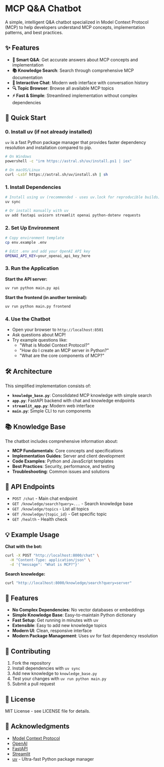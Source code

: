# MCP Q&A Chatbot

A simple, intelligent Q&A chatbot specialized in Model Context Protocol (MCP) to help developers understand MCP concepts, implementation patterns, and best practices.

## ✨ Features

- **🤖 Smart Q&A**: Get accurate answers about MCP concepts and implementation
- **📚 Knowledge Search**: Search through comprehensive MCP documentation
- **💬 Interactive Chat**: Modern web interface with conversation history
- **🔍 Topic Browser**: Browse all available MCP topics
- **⚡ Fast & Simple**: Streamlined implementation without complex dependencies

## 🚀 Quick Start

### 0. Install uv (if not already installed)

`uv` is a fast Python package manager that provides faster dependency resolution and installation compared to pip.

```bash
# On Windows
powershell -c "irm https://astral.sh/uv/install.ps1 | iex"

# On macOS/Linux
curl -LsSf https://astral.sh/uv/install.sh | sh
```

### 1. Install Dependencies

```bash
# Install using uv (recommended - uses uv.lock for reproducible builds)
uv sync

# Or install manually with uv
uv add fastapi uvicorn streamlit openai python-dotenv requests
```

### 2. Set Up Environment

```bash
# Copy environment template
cp env.example .env

# Edit .env and add your OpenAI API key
OPENAI_API_KEY=your_openai_api_key_here
```

### 3. Run the Application

**Start the API server:**
```bash
uv run python main.py api
```

**Start the frontend (in another terminal):**
```bash
uv run python main.py frontend
```

### 4. Use the Chatbot

- Open your browser to `http://localhost:8501`
- Ask questions about MCP!
- Try example questions like:
  - "What is Model Context Protocol?"
  - "How do I create an MCP server in Python?"
  - "What are the core components of MCP?"

## 🛠️ Architecture

This simplified implementation consists of:

- **`knowledge_base.py`**: Consolidated MCP knowledge with simple search
- **`app.py`**: FastAPI backend with chat and knowledge endpoints
- **`streamlit_app.py`**: Modern web interface
- **`main.py`**: Simple CLI to run components

## 📚 Knowledge Base

The chatbot includes comprehensive information about:

- **MCP Fundamentals**: Core concepts and specifications
- **Implementation Guides**: Server and client development
- **Code Examples**: Python and JavaScript templates
- **Best Practices**: Security, performance, and testing
- **Troubleshooting**: Common issues and solutions

## 🔧 API Endpoints

- `POST /chat` - Main chat endpoint
- `GET /knowledge/search?query=...` - Search knowledge base
- `GET /knowledge/topics` - List all topics
- `GET /knowledge/{topic_id}` - Get specific topic
- `GET /health` - Health check

## 💡 Example Usage

**Chat with the bot:**
```bash
curl -X POST "http://localhost:8000/chat" \
  -H "Content-Type: application/json" \
  -d '{"message": "What is MCP?"}'
```

**Search knowledge:**
```bash
curl "http://localhost:8000/knowledge/search?query=server"
```

## 🎯 Features

- **No Complex Dependencies**: No vector databases or embeddings
- **Simple Knowledge Base**: Easy-to-maintain Python dictionary
- **Fast Setup**: Get running in minutes with uv
- **Extensible**: Easy to add new knowledge topics
- **Modern UI**: Clean, responsive interface
- **Modern Package Management**: Uses uv for fast dependency resolution

## 🤝 Contributing

1. Fork the repository
2. Install dependencies with `uv sync`
3. Add new knowledge to `knowledge_base.py`
4. Test your changes with `uv run python main.py`
5. Submit a pull request

## 📝 License

MIT License - see LICENSE file for details.

## 🙏 Acknowledgments

- [Model Context Protocol](https://modelcontextprotocol.io/)
- [OpenAI](https://openai.com/)
- [FastAPI](https://fastapi.tiangolo.com/)
- [Streamlit](https://streamlit.io/)
- [uv](https://docs.astral.sh/uv/) - Ultra-fast Python package manager

